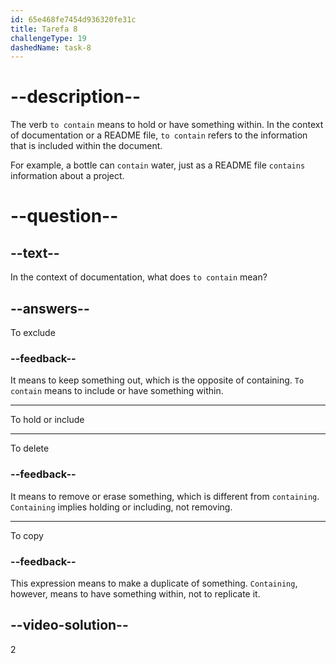 ```yaml
---
id: 65e468fe7454d936320fe31c
title: Tarefa 8
challengeType: 19
dashedName: task-8
---
```


# --description--

The verb `to contain` means to hold or have something within. In the context of documentation or a README file, `to contain` refers to the information that is included within the document.

For example, a bottle can `contain` water, just as a README file `contains` information about a project.

# --question--

## --text--

In the context of documentation, what does `to contain` mean?

## --answers--

To exclude

### --feedback--

It means to keep something out, which is the opposite of containing. `To contain` means to include or have something within.

---

To hold or include

---

To delete

### --feedback--

It means to remove or erase something, which is different from `containing`. `Containing` implies holding or including, not removing.

---

To copy

### --feedback--

This expression means to make a duplicate of something. `Containing`, however, means to have something within, not to replicate it.

## --video-solution--

2
